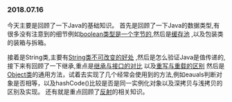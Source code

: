 ### 2018.07.16
今天主要是回顾了一下Java的基础知识。
首先是回顾了一下Java的数据类型,有很多没有注意到的细节例如[boolean类型是一个字节的](https://www.jianshu.com/p/2f663dc820d0),然后是[缓存池](https://github.com/CyC2018/Interview-Notebook/blob/master/notes/Java%20%E5%9F%BA%E7%A1%80.md#%E7%BC%93%E5%AD%98%E6%B1%A0)
,以及包装类的装箱与拆箱。

接着是String类,主要有[String类不可改变的好处](https://github.com/CyC2018/Interview-Notebook/blob/master/notes/Java%20%E5%9F%BA%E7%A1%80.md#string-%E4%B8%8D%E5%8F%AF%E5%8F%98%E7%9A%84%E5%A5%BD%E5%A4%84)
,然后是怎么验证Java是值传递的,接下来有回顾了一下继承,重点是[继承与接口的对比](https://github.com/CyC2018/Interview-Notebook/blob/master/notes/Java%20%E5%9F%BA%E7%A1%80.md#%E6%8A%BD%E8%B1%A1%E7%B1%BB%E4%B8%8E%E6%8E%A5%E5%8F%A3)
以及[重写与重载的区别](https://github.com/CyC2018/Interview-Notebook/blob/master/notes/Java%20%E5%9F%BA%E7%A1%80.md#%E9%87%8D%E5%86%99%E4%B8%8E%E9%87%8D%E8%BD%BD)
然后是[Object类](https://github.com/CyC2018/Interview-Notebook/blob/master/notes/Java%20%E5%9F%BA%E7%A1%80.md#%E4%BA%94object-%E9%80%9A%E7%94%A8%E6%96%B9%E6%B3%95)的通用方法，试着去实现了几个经常会使用到的方法,例如eauals判断对象是否相等，以及hashCode()比较是否是同一实例化对象以及深拷贝与浅拷贝的区别及实现。
还有就是重点回顾了[反射](https://www.cnblogs.com/zhuangcy4567/p/5972947.html)的相关知识。
